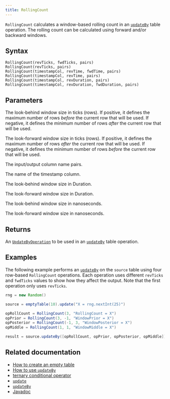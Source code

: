 ```yaml
---
title: RollingCount
---
```


`RollingCount` calculates a window-based rolling count in an [`updateBy`](./updateBy.md) table operation. The rolling count can be calculated using forward and/or backward windows.

## Syntax

```
RollingCount(revTicks, fwdTicks, pairs)
RollingCount(revTicks, pairs)
RollingCount(timestampCol, revTime, fwdTime, pairs)
RollingCount(timestampCol, revTime, pairs)
RollingCount(timestampCol, revDuration, pairs)
RollingCount(timestampCol, revDuration, fwdDuration, pairs)
```

## Parameters

<ParamTable>
<Param name="revTicks" type="long">

The look-behind window size in ticks (rows). If positive, it defines the maximum number of rows _before_ the current row that will be used. If negative, it defines the minimum number of rows _after_ the current row that will be used.

</Param>
<Param name="fwdTicks" type="long">

The look-forward window size in ticks (rows). If positive, it defines the maximum number of rows _after_ the current row that will be used. If negative, it defines the minimum number of rows _before_ the current row that will be used.

</Param>
<Param name="pairs" type="String...">

The input/output column name pairs.

</Param>
<Param name="timestampCol" type="String">

The name of the timestamp column.

</Param>
<Param name="revDuration" type="Duration">

The look-behind window size in Duration.

</Param>
<Param name="fwdDuration" type="Duration">

The look-forward window size in Duration.

</Param>
<Param name="revTime" type="long">

The look-behind window size in nanoseconds.

</Param>
<Param name="fwdTime" type="long">

The look-forward window size in nanoseconds.

</Param>
</ParamTable>

## Returns

An [`UpdateByOperation`](./updateBy.md#parameters) to be used in an [`updateBy`](./updateBy.md) table operation.

## Examples

The following example performs an [`updateBy`](./updateBy.md) on the `source` table using four row-based `RollingCount` operations. Each operation uses different `revTicks` and `fwdTicks` values to show how they affect the output. Note that the first operation only uses `revTicks`.

```groovy order=source,result
rng = new Random()

source = emptyTable(10).update("X = rng.nextInt(25)")

opRollCount = RollingCount(3, "RollingCount = X")
opPrior = RollingCount(3, -1, "WindowPrior = X")
opPosterior = RollingCount(-1, 3, "WindowPosterior = X")
opMiddle = RollingCount(1, 1, "WindowMiddle = X")

result = source.updateBy([opRollCount, opPrior, opPosterior, opMiddle])
```

## Related documentation

- [How to create an empty table](../../../how-to-guides/new-and-empty-table.md#emptytable)
- [How to use `updateBy`](../../../how-to-guides/use-update-by.md)
- [ternary conditional operator](../../../how-to-guides/ternary-if-how-to.md)
- [`update`](../select/update.md)
- [`updateBy`](./updateBy.md)
- [Javadoc](https://deephaven.io/core/javadoc/io/deephaven/api/updateby/UpdateByOperation.html#RollingCount(long,long,java.lang.String...))
